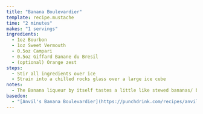 ```yaml
---
title: "Banana Boulevardier"
template: recipe.mustache
time: "2 minutes"
makes: "1 servings"
ingredients:
  - 1oz Bourbon
  - 1oz Sweet Vermouth
  - 0.5oz Campari
  - 0.5oz Giffard Banane du Bresil
  - (optional) Orange zest
steps:
  - Stir all ingredients over ice
  - Strain into a chilled rocks glass over a large ice cube
notes:
  - The Banana liqueur by itself tastes a little like stewed bananas/ bananas foster, which works surprisingly well with the Campari
basedon:
  - "[Anvil's Banana Boulevardier](https://punchdrink.com/recipes/anvil-banana-boulevardier/)"
---
```

